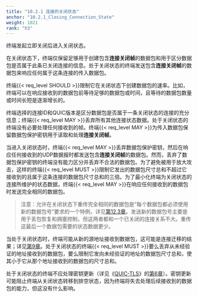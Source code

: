 ```yaml
---
title: "10.2.1 连接的关闭状态"
anchor: "10.2.1_Closing_Connection_State"
weight: 1021
rank: "h3"
---
```


终端发起立即关闭后进入关闭状态。

在关闭状态下，终端仅保留足够用于创建包含**连接关闭帧**的数据包和用于区分数据包是否属于此条已关闭连接的信息。处于关闭状态的终端发送包含**连接关闭帧**的数据包来响应任何属于这条连接的传入数据包。

终端{{< req_level SHOULD >}}限制它在关闭状态下创建数据包的速率。比如，终端可以在响应接收到的数据包前等待足够的数据包或时间，且等待的数据包数量或时间长短是逐渐增长的。

终端选择的连接ID和QUIC版本是区分数据包是否属于一条关闭状态的连接的充分信息；终端{{< req_level MAY >}}丢弃所有其他连接状态数据。处于关闭状态的终端没有必要处理任何接收到的帧。终端{{< req_level MAY >}}为传入数据包保留数据包保护密钥用于读取和处理**连接关闭帧**。

当进入关闭状态时，终端{{< req_level MAY >}}丢弃数据包保护密钥，然后在响应任何接收到的UDP数据报时都发送包含**连接关闭帧**的数据包。然而，丢弃了数据包保护密钥的终端没有能力区分并丢弃不合法的数据包。为了避免被用于放大攻击，这样的终端{{< req_level MUST >}}限制它发出的数据包尺寸总和不超过它接收到的且属于这条连接的数据包尺寸总和的三倍。为了最小化终端为关闭状态的连接所维护的状态数据，终端{{< req_level MAY >}}在响应任何接收到的数据包时发送完全相同的数据包。

> 注意：允许在关闭状态下重传完全相同的数据包是“每个数据包都必须使用新的数据包号”要求的一个特例，详见[第12.3章](#12.3_Packet_Numbers)。发送新的数据包号主要是用于丢包恢复和拥塞控制，但这两者都和一个已关闭的连接关系不大。重传这最后一个数据包需要的状态数据更少。

当处于关闭状态时，终端可能从新的源地址接收到数据包，这可能是连接迁移的结果；详见[第9章](#9_Connection_Migration)。处于关闭状态的终端{{< req_level MUST >}}要么丢弃从未经验证的地址接收到的数据包，要么限制它发向未经验证的地址的数据包尺寸总和，使其小于它从那个地址接收到的数据包的尺寸总和。

处于关闭状态的终端不应处理密钥更新（详见《[QUIC-TLS](../RFC9001_Chinese_Simplified)》的[第6章](../RFC9001_Chinese_Simplified/#6_Key_Update)）。密钥更新可能阻止终端从关闭状态转移到排空状态，因为终端将失去处理后续接收到的数据包的能力，但这没有什么影响。

